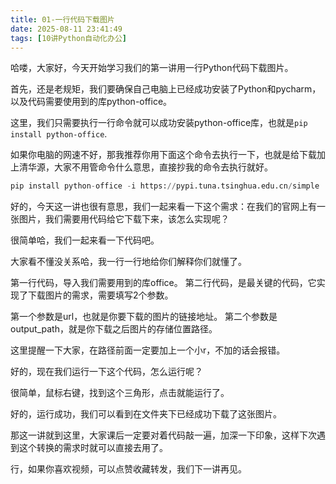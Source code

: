 ```yaml
---
title: 01-一行代码下载图片
date: 2025-08-11 23:41:49
tags: [10讲Python自动化办公]
---
```

哈喽，大家好，今天开始学习我们的第一讲用一行Python代码下载图片。

首先，还是老规矩，我们要确保自己电脑上已经成功安装了Python和pycharm，以及代码需要使用到的库python-office。

这里，我们只需要执行一行命令就可以成功安装python-office库，也就是`pip install python-office`.

如果你电脑的网速不好，那我推荐你用下面这个命令去执行一下，也就是给下载加上清华源，大家不用管命令什么意思，直接抄我的命令去执行就好。

```python
pip install python-office -i https://pypi.tuna.tsinghua.edu.cn/simple
```
好的，今天这一讲也很有意思，我们一起来看一下这个需求：在我们的官网上有一张图片，我们需要用代码给它下载下来，该怎么实现呢？

很简单哈，我们一起来看一下代码吧。

大家看不懂没关系哈，我一行一行地给你们解释你们就懂了。

第一行代码，导入我们需要用到的库office。
第二行代码，是最关键的代码，它实现了下载图片的需求，需要填写2个参数。

第一个参数是url，也就是你要下载的图片的链接地址。
第二个参数是output_path，就是你下载之后图片的存储位置路径。


这里提醒一下大家，在路径前面一定要加上一个小r，不加的话会报错。

好的，现在我们运行一下这个代码，怎么运行呢？

很简单，鼠标右键，找到这个三角形，点击就能运行了。

好的，运行成功，我们可以看到在文件夹下已经成功下载了这张图片。

那这一讲就到这里，大家课后一定要对着代码敲一遍，加深一下印象，这样下次遇到这个转换的需求时就可以直接去用了。

行，如果你喜欢视频，可以点赞收藏转发，我们下一讲再见。






